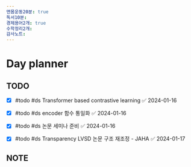 ```yaml
---
맨몸운동20분: true
독서10분: 
경제용어2개: true
수학정리2개: 
감사노트:
---
```


# Day planner





## TODO 

- [x] #todo #ds Transformer based contrastive learning ✅ 2024-01-16
- [x] #todo #ds encoder 함수 통일화 ✅ 2024-01-16

- [x] #todo #ds 논문 세미나 준비 ✅ 2024-01-16

- [x] #todo #ds Transparency LVSD 논문 구조 재조정 - JAHA ✅ 2024-01-17

## NOTE

